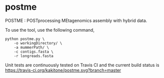# postme
POSTME : POSTprocessing MEtagenomics assembly with hybrid data.

To use the tool, use the following command, 

    python postme.py \
        -o workingDirectory/ \
        -a mummerPath/ \
        -c contigs.fasta \
        -r longreads.fasta
        
        
Unit tests are continuously tested on Travis CI and the current build status is  
https://travis-ci.org/kakitone/postme.svg?branch=master
